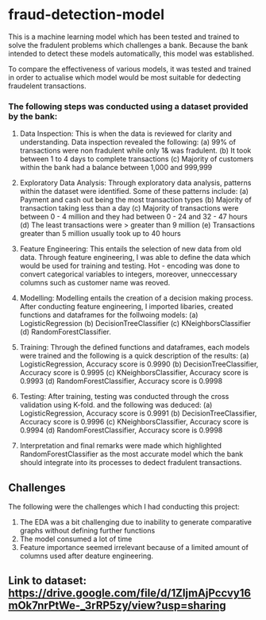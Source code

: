 # fraud-detection-model
This is a machine learning model which has been tested and trained to solve the fradulent problems which challenges a bank.  Because the bank intended to detect these models automatically, this model was established. 

To compare the effectiveness of various models, it was tested and trained in order to actualise which model would be most suitable for dedecting fraudelent transactions. 

### The following steps was conducted using a dataset provided by the bank: 
  1. Data Inspection: This is when the data is reviewed for clarity and understanding. Data inspection revealed the following: 
      (a) 99% of transactions were non fradulent while only 1& was fradulent. 
      (b) It took between 1 to 4 days to complete transactions
      (c) Majority of customers within the bank had a balance between 1,000 and 999,999
      
  2. Exploratory Data Analysis: Through exploratory data analysis, patterns within the dataset were identified. Some of these patterns include:
      (a) Payment and cash out being the most transaction types
      (b) Majority of transaction taking less than a day
      (c) Majority of transactions were between 0 - 4 million and they had between 0 - 24 and 32 - 47 hours
      (d) The least transactions were > greater than 9 million
      (e) Transactions greater than 5 million usually took up to 40 hours

  3. Feature Engineering: This entails the selection of new data from old data. Through feature engineering, I was able to define the data which would be used for training and testing. Hot - encoding was done to convert categorical variables to integers, moreover, unneccessary columns such as customer name was reoved. 
 
  4. Modelling: Modelling entails the creation of a decision making process. After conducting feature engineering, I imported libaries, created functions and dataframes for the follwoing models: (a) LogisticRegression (b) DecisionTreeClassifier (c) KNeighborsClassifier (d) RandomForestClassifier. 
 
  5.  Training: Through the defined functions and dataframes, each models were trained and the following is a quick description of the results: (a) LogisticRegression, Accuracy score is 0.9990  (b) DecisionTreeClassifier, Accuracy score is 0.9995 (c) KNeighborsClassifier, Accuracy score is 0.9993 (d) RandomForestClassifier, Accuracy score is 0.9998
 
  6. Testing: After training, testing was conducted through the cross validation using K-fold. and the following was deduced: (a) LogisticRegression, Accuracy score is 0.9991  (b) DecisionTreeClassifier, Accuracy score is 0.9996 (c) KNeighborsClassifier, Accuracy score is 0.9994 (d) RandomForestClassifier, Accuracy score is 0.9998
  
  8. Interpretation and final remarks were made which highlighted RandomForestClassifier as the most accurate model which the bank should integrate into its processes to dedect fradulent transactions. 

## Challenges
The following were the challenges which I had conducting this project: 
  1. The EDA was a bit challenging due to inability to generate comparative graphs without defining further functions
  2. The model consumed a lot of time 
  3. Feature importance seemed irrelevant because of a limited amount of columns used after deature engineering. 
  
  ## Link to dataset: https://drive.google.com/file/d/1ZIjmAjPccvy16mOk7nrPtWe-_3rRP5zy/view?usp=sharing






